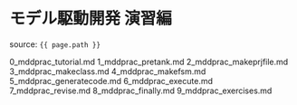 # モデル駆動開発 演習編
source: `{{ page.path }}`

0_mddprac_tutorial.md 1_mddprac_pretank.md 2_mddprac_makeprjfile.md 3_mddprac_makeclass.md 4_mddprac_makefsm.md 5_mddprac_generatecode.md 6_mddprac_execute.md 7_mddprac_revise.md 8_mddprac_finally.md 9_mddprac_exercises.md 